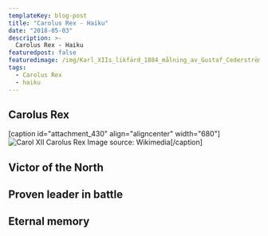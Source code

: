 ```yaml
---
templateKey: blog-post
title: "Carolus Rex - Haiku"
date: "2018-05-03"
description: >-
  Carolus Rex - Haiku
featuredpost: false
featuredimage: /img/Karl_XIIs_likfärd_1884_målning_av_Gustaf_Cederström_1845-1933.jpg
tags:
  - Carolus Rex
  - haiku
---
```


## Carolus Rex

\[caption id="attachment\_430" align="aligncenter" width="680"\]![Carol XII Carolus Rex](https://stefantesoi.com/wp-content/uploads/2018/05/Karl_XIIs_likfärd_1884_målning_av_Gustaf_Cederström_1845-1933.jpg) Image source: Wikimedia\[/caption\]

## Victor of the North

## Proven leader in battle

## Eternal memory
